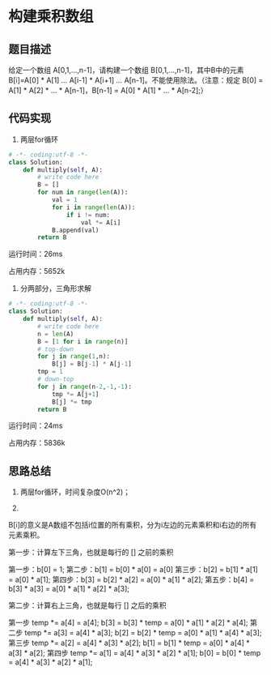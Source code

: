 # 构建乘积数组


## 题目描述


给定一个数组 A[0,1,...,n-1]，请构建一个数组 B[0,1,...,n-1]，其中B中的元素 B[i]=A[0] * A[1] *...* A[i-1] * A[i+1] *...* A[n-1]。不能使用除法。（注意：规定 B[0] = A[1] * A[2] * ... * A[n-1]，B[n-1] = A[0] * A[1] * ... * A[n-2];）


## 代码实现

1. 两层for循环
```python
# -*- coding:utf-8 -*-
class Solution:
    def multiply(self, A):
        # write code here
        B = []
        for num in range(len(A)):
            val = 1
            for i in range(len(A)):
                if i != num:
                    val *= A[i]
            B.append(val)
        return B
```
运行时间：26ms

占用内存：5652k

1. 分两部分，三角形求解
```python
# -*- coding:utf-8 -*-
class Solution:
    def multiply(self, A):
        # write code here
        n = len(A)
        B = [1 for i in range(n)]
        # top-down
        for j in range(1,n):
            B[j] = B[j-1] * A[j-1]
        tmp = 1
        # down-top
        for j in range(n-2,-1,-1):
            tmp *= A[j+1]
            B[j] *= tmp
        return B
```
运行时间：24ms

占用内存：5836k

## 思路总结

1. 两层for循环，时间复杂度O(n^2)；

2.
B[i]的意义是A数组不包括i位置的所有乘积，分为i左边的元素乘积和i右边的所有元素乘积。

第一步：计算左下三角，也就是每行的 [] 之前的乘积

第一步：b[0] = 1;
第二步：b[1] = b[0] * a[0] = a[0]
第三步：b[2] = b[1] * a[1] = a[0] * a[1];
第四步：b[3] = b[2] * a[2] = a[0] * a[1] * a[2];
第五步：b[4] = b[3] * a[3] = a[0] * a[1] * a[2] * a[3];

第二步：计算右上三角，也就是每行 [] 之后的乘积

第一步
temp \*= a[4] = a[4];
b[3] = b[3] * temp = a[0] * a[1] * a[2] * a[4];
第二步
temp \*= a[3] = a[4] * a[3];
b[2] = b[2] * temp = a[0] * a[1] * a[4] * a[3];
第三步
temp \*= a[2] = a[4] * a[3] * a[2];
b[1] = b[1] * temp = a[0] * a[4] * a[3] * a[2];
第四步
temp \*= a[1] = a[4] * a[3] * a[2] * a[1];
b[0] = b[0] * temp = a[4] * a[3] * a[2] * a[1];

